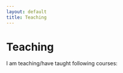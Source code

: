 ```yaml
---
layout: default
title: Teaching
---
```


# Teaching

I am teaching/have taught following courses:
<!-- Machine Learning- Operating Systems- Data Structures -->

<!--Proposed new course: *Machine Learning Security* -->